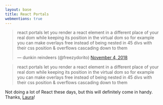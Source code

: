 ```yaml
---
layout: base
title: React Portals
webmentions: true
---
```

<div>
<blockquote class="twitter-tweet" data-lang="en"><p lang="en" dir="ltr">react portals let you render a react element in a different place of your real dom while keeping its position in the virtual dom so for example you can make overlays free instead of being nested in 45 divs with their css position &amp; overflows cascading down to them</p>&mdash; dunkin reindeers (@freezydorito) <a href="https://twitter.com/freezydorito/status/1059028290017656833?ref_src=twsrc%5Etfw">November 4, 2018</a></blockquote>
<script async src="https://platform.twitter.com/widgets.js" charset="utf-8"></script>
</div>

> react portals let you render a react element in a different place of your real dom while keeping its position in the virtual dom so for example you can make overlays free instead of being nested in 45 divs with their css position & overflows cascading down to them

Not doing a lot of React these days, but this will definitely come in handy. Thanks, [Laura](https://www.lauragonzalez.cc/)!
